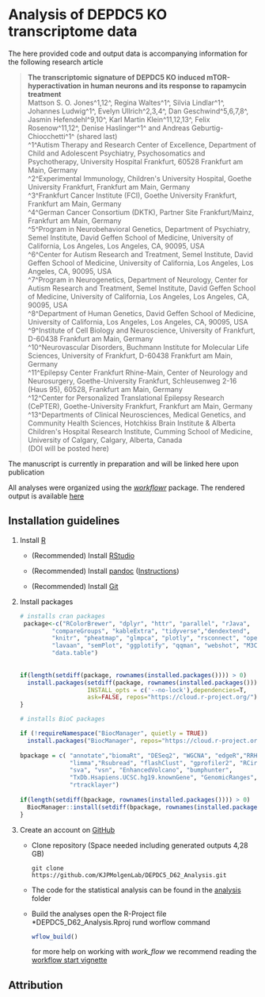 # Analysis of DEPDC5 KO transcriptome data

The here provided code and output data is accompanying information for the following research article 

> **The transcriptomic signature of DEPDC5 KO induced mTOR-hyperactivation in human neurons and its response to rapamycin treatment**
><br> 
>Mattson S. O. Jones^1,12^, Regina Waltes^1^, Silvia Lindlar^1^, Johannes Ludwig^1^, Evelyn Ullrich^2,3,4^, Dan Geschwind^5,6,7,8^, Jasmin Hefendehl^9,10^, Karl Martin Klein^11,12,13^, Felix Rosenow^11,12^, Denise Haslinger^1^ and Andreas Geburtig-Chiocchetti^1^ (shared last)
><br>^1^Autism Therapy and Research Center of Excellence, Department of Child and Adolescent Psychiatry, Psychosomatics and Psychotherapy, University Hospital Frankfurt, 60528 Frankfurt am Main, Germany
><br>^2^Experimental Immunology, Children's University Hospital, Goethe University Frankfurt, Frankfurt am Main, Germany
><br>^3^Frankfurt Cancer Institute (FCI), Goethe University Frankfurt, Frankfurt am Main, Germany
><br>^4^German Cancer Consortium (DKTK), Partner Site Frankfurt/Mainz, Frankfurt am Main, Germany
><br>^5^Program in Neurobehavioral Genetics, Department of Psychiatry, Semel Institute, David Geffen School of Medicine, University of California, Los Angeles, Los Angeles, CA, 90095, USA
><br>^6^Center for Autism Research and Treatment, Semel Institute, David Geffen School of Medicine, University of California, Los Angeles, Los Angeles, CA, 90095, USA
><br>^7^Program in Neurogenetics, Department of Neurology, Center for Autism Research and Treatment, Semel Institute, David Geffen School of Medicine, University of California, Los Angeles, Los Angeles, CA, 90095, USA
><br>^8^Department of Human Genetics, David Geffen School of Medicine, University of California, Los Angeles, Los Angeles, CA, 90095, USA
><br>^9^Institute of Cell Biology and Neuroscience, University of Frankfurt, D-60438 Frankfurt am Main, Germany
><br>^10^Neurovascular Disorders, Buchmann Institute for Molecular Life Sciences, University of Frankfurt, D-60438 Frankfurt am Main, Germany
><br>^11^Epilepsy Center Frankfurt Rhine-Main, Center of Neurology and Neurosurgery, Goethe-University Frankfurt, Schleusenweg 2-16 (Haus 95), 60528, Frankfurt am Main, Germany 
><br>^12^Center for Personalized Translational Epilepsy Research (CePTER), Goethe-University Frankfurt, Frankfurt am Main, Germany
><br>^13^Departments of Clinical Neurosciences, Medical Genetics, and Community Health Sciences, Hotchkiss Brain Institute & Alberta Children's Hospital Research Institute, Cumming School of Medicine, University of Calgary, Calgary, Alberta, Canada
><br>(DOI will be posted here)

The manuscript is currently in preparation and will be linked here upon publication

All analyses were organized using the [*workflowr*](https://github.com/workflowr/workflowr) package. 
The rendered output is available [here](https://kjpmolgenlab.github.io/DEPDC5_D62_Analysis/)


## Installation guidelines


1. Install [R][r]

    * (Recommended) Install [RStudio][rstudio]

    * (Recommended) Install [pandoc][] ([Instructions][pandoc-install])

    * (Recommended) Install [Git][git]


2. Install packages


    ```r
    # installs cran packages
     package<-c("RColorBrewer", "dplyr", "httr", "parallel", "rJava",
             "compareGroups", "kableExtra", "tidyverse","dendextend",
             "knitr", "pheatmap", "glmpca", "plotly", "rsconnect", "openxlsx",
             "lavaan", "semPlot", "ggplotify", "qqman", "webshot", "M3C",
             "data.table")
  
  
    if(length(setdiff(package, rownames(installed.packages()))) > 0)	{
      install.packages(setdiff(package, rownames(installed.packages())),
                       INSTALL_opts = c('--no-lock'),dependencies=T,
                       ask=FALSE, repos="https://cloud.r-project.org/")
    }
    
    # installs BioC packages
    
    if (!requireNamespace("BiocManager", quietly = TRUE))
      install.packages("BiocManager", repos="https://cloud.r-project.org/")
  
    bpackage = c( "annotate","biomaRt", "DESeq2", "WGCNA", "edgeR","RRHO",
                  "limma","Rsubread", "flashClust", "gprofiler2", "RCircos",
                  "sva", "vsn", "EnhancedVolcano", "bumphunter",
                  "TxDb.Hsapiens.UCSC.hg19.knownGene", "GenomicRanges", "Gviz",
                  "rtracklayer")
  
    if(length(setdiff(bpackage, rownames(installed.packages()))) > 0)	{
      BiocManager::install(setdiff(bpackage, rownames(installed.packages())))
    }
    ```
    
3. Create an account on [GitHub][gh]
    
    * Clone repository (Space needed including generated outputs 4,28 GB)
      ```shell
      git clone https://github.com/KJPMolgenLab/DEPDC5_D62_Analysis.git
      ```
    
    * The code for the statistical analysis can be found in the [analysis](https://github.com/KJPMolgenLab/DEPDC5_D62_Analysis/tree/main/analysis) folder
    
    * Build the analyses 
      open the R-Project file *DEPDC5_D62_Analysis.Rproj
      rund worflow command 
      ```r
      wflow_build()
      ```
      for more help on working with *work_flow* we recommend reading the [workflow start vignette][vig-start]
      
      
      



## Attribution



[gh]: https://github.com
[git]: https://git-scm.com/
[r]: https://cran.r-project.org
[rstudio]: https://www.rstudio.com/products/rstudio/download/
[pandoc]: https://pandoc.org/
[pandoc-install]: https://pandoc.org/installing.html
[vig-start]: https://workflowr.github.io/workflowr/articles/wflow-01-getting-started.html



